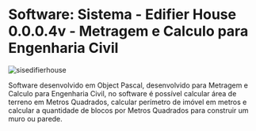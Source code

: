 # Software: Sistema - Edifier House 0.0.0.4v - Metragem e Calculo para Engenharia Civil

![sisedifierhouse](https://repository-images.githubusercontent.com/865048136/97d6d356-da09-4cba-89cb-297dd449c25c)

Software desenvolvido em Object Pascal, desenvolvido para Metragem e Calculo para Engenharia Civil, no software é possível calcular área de terreno em Metros Quadrados, calcular perímetro de imóvel em metros e calcular a quantidade de blocos por Metros Quadrados para construir um muro ou parede.
